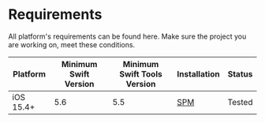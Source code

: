 # Requirements

All platform's requirements can be found here. Make sure the project you are working on, meet these conditions.

| Platform | Minimum Swift Version | Minimum Swift Tools Version | Installation | Status |
| --- | --- | --- | --- | --- |
| iOS 15.4+ | 5.6 | 5.5 | [SPM](#SwiftPackageManager) | Tested |
